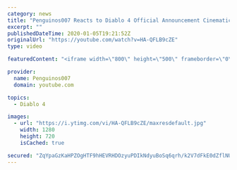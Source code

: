 ```yaml
---
category: news
title: "Penguinos007 Reacts to Diablo 4 Official Announcement Cinematic Trailer (Blizzcon 2019)"
excerpt: ""
publishedDateTime: 2020-01-05T19:21:52Z
originalUrl: "https://youtube.com/watch?v=HA-QFLB9cZE"
type: video

featuredContent: "<iframe width=\"800\" height=\"500\" frameborder=\"0\" src=\"https://www.youtube.com/embed/HA-QFLB9cZE\" allow=\"accelerometer; autoplay; encrypted-media; gyroscope; picture-in-picture\" allowfullscreen></iframe>"

provider:
  name: Penguinos007
  domain: youtube.com

topics:
  - Diablo 4

images:
  - url: "https://i.ytimg.com/vi/HA-QFLB9cZE/maxresdefault.jpg"
    width: 1280
    height: 720
    isCached: true

secured: "ZqYpaGzKaHPZOgHTF9hHEVRHDOzyuPDIkNdyuBoSq6qrh/k2V7dFkE0dZflNURUAUiy4dMuuj/ZaoTije4IVC13ePa1ybTM0F5jHN0mijZGpnc/ulJ0dvvpWmQXE/7Eix8qdiorsu529soIidtW4xPNTGemh6m9wejROhGef8x1QVbgcl9rS7OGdSfBUzAYKJw0FngNumKTOdw381TDRnQ1+RIqryCMiHqRCdv4jqwn3RGUMBXm73kEKeaAb0HNlqdv+wWs7beDBxBwJIwCXMb/dQnkz61x2kYOW6iFPFuXkaGOqt2cUPnYWXs4Dqq8zq6Zf4ultIXmYNzE42VYfCcDUQYAi+gm7Fhj5TzIyjurT+SzlWVq0gDAuFCsH9IcshN+knuuGeMX8Y2gJx+uiWXdspYbPHt1aRWw4MEdsdE1x9913vXOC/HfEwId8FfBm;H3EsTrHcEygGlli5Qyx/zA=="
---
```


